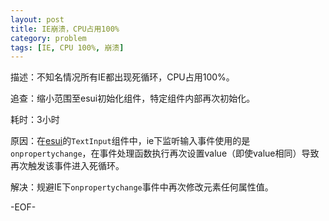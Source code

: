 ```yaml
---
layout: post
title: IE崩溃，CPU占用100%
category: problem
tags: [IE, CPU 100%, 崩溃]
---
```


描述：不知名情况所有IE都出现死循环，CPU占用100%。

追查：缩小范围至esui初始化组件，特定组件内部再次初始化。

耗时：3小时

原因：在[esui](https://github.com/erik168/ER/)的`TextInput`组件中，ie下监听输入事件使用的是`onpropertychange`，在事件处理函数执行再次设置value（即使value相同）导致再次触发该事件进入死循环。

解决：规避IE下`onpropertychange`事件中再次修改元素任何属性值。

-EOF-

